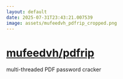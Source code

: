 ```yaml
---
layout: default
date: 2025-07-31T23:43:21.007539
image: assets/mufeedvh_pdfrip_cropped.png
---
```


# [mufeedvh/pdfrip](https://github.com/mufeedvh/pdfrip)

multi-threaded PDF password cracker
